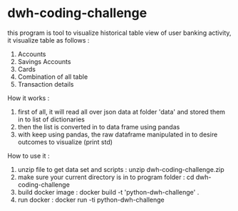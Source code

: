 # dwh-coding-challenge

this program is tool to visualize historical table view of user banking activity, it visualize table as follows :
  1. Accounts
  2. Savings Accounts
  3. Cards
  4. Combination of all table
  5. Transaction details
  
How it works :
  1. first of all, it will read all over json data at folder 'data' and stored them in to list of dictionaries
  2. then the list is converted in to data frame using pandas
  3. with keep using pandas, the raw dataframe manipulated in to desire outcomes to visualize (print std)

How to use it :
  1. unzip file to get data set and scripts : unzip dwh-coding-challenge.zip
  2. make sure your current directory is in to program folder : cd dwh-coding-challenge
  3. build docker image : docker build -t 'python-dwh-challenge' .
  4. run docker : docker run -ti python-dwh-challenge
